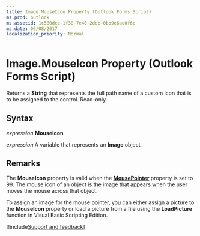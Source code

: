 ```yaml
---
title: Image.MouseIcon Property (Outlook Forms Script)
ms.prod: outlook
ms.assetid: 1c580dce-1f38-7e40-2ddb-0bb9e6ae0f6c
ms.date: 06/08/2017
localization_priority: Normal
---
```



# Image.MouseIcon Property (Outlook Forms Script)

Returns a  **String** that represents the full path name of a custom icon that is to be assigned to the control. Read-only.


## Syntax

_expression_.**MouseIcon**

_expression_ A variable that represents an  **Image** object.


## Remarks

The  **MouseIcon** property is valid when the **[MousePointer](Outlook.image.mousepointer.md)** property is set to 99. The mouse icon of an object is the image that appears when the user moves the mouse across that object.

To assign an image for the mouse pointer, you can either assign a picture to the  **MouseIcon** property or load a picture from a file using the **LoadPicture** function in Visual Basic Scripting Edition.

[!include[Support and feedback](~/includes/feedback-boilerplate.md)]
